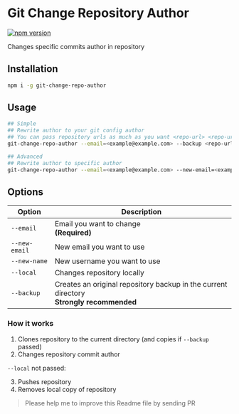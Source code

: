 # Git Change Repository Author

[![npm version](https://badge.fury.io/js/git-change-repo-author.svg)](https://www.npmjs.com/package/git-change-repo-author)

Changes specific commits author in repository

## Installation

```bash
npm i -g git-change-repo-author
```

## Usage

```bash
## Simple
## Rewrite author to your git config author
## You can pass repository urls as much as you want <repo-url> <repo-url2> <repo-url3> etc..
git-change-repo-author --email=<example@example.com> --backup <repo-url>

## Advanced
## Rewrite author to specific author
git-change-repo-author --email=<example@example.com> --new-email=<example2@example.com> new-name=<username> --backup <repo-url>
```

## Options

| Option        | Description                                                                                    |
| ------------- | ---------------------------------------------------------------------------------------------- |
| `--email`     | Email you want to change<br /> **(Required)**                                                  |
| `--new-email` | New email you want to use                                                                      |
| `--new-name`  | New username you want to use                                                                   |
| `--local`     | Changes repository locally                                                                     |
| `--backup`    | Creates an original repository backup in the current directory <br /> **Strongly recommended** |

### How it works

1. Clones repository to the current directory (and copies if `--backup` passed)
2. Changes repository commit author

`--local` not passed:

3. Pushes repository
4. Removes local copy of repository

> Please help me to improve this Readme file by sending PR
